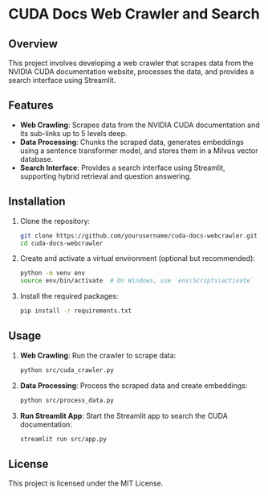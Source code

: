 # CUDA Docs Web Crawler and Search

## Overview

This project involves developing a web crawler that scrapes data from the NVIDIA CUDA documentation website, processes the data, and provides a search interface using Streamlit.

## Features

- **Web Crawling**: Scrapes data from the NVIDIA CUDA documentation and its sub-links up to 5 levels deep.
- **Data Processing**: Chunks the scraped data, generates embeddings using a sentence transformer model, and stores them in a Milvus vector database.
- **Search Interface**: Provides a search interface using Streamlit, supporting hybrid retrieval and question answering.

## Installation

1. Clone the repository:
    ```sh
    git clone https://github.com/yourusername/cuda-docs-webcrawler.git
    cd cuda-docs-webcrawler
    ```

2. Create and activate a virtual environment (optional but recommended):
    ```sh
    python -m venv env
    source env/bin/activate  # On Windows, use `env\Scripts\activate`
    ```

3. Install the required packages:
    ```sh
    pip install -r requirements.txt
    ```

## Usage

1. **Web Crawling**: Run the crawler to scrape data:
    ```sh
    python src/cuda_crawler.py
    ```

2. **Data Processing**: Process the scraped data and create embeddings:
    ```sh
    python src/process_data.py
    ```

3. **Run Streamlit App**: Start the Streamlit app to search the CUDA documentation:
    ```sh
    streamlit run src/app.py
    ```

## License

This project is licensed under the MIT License.
